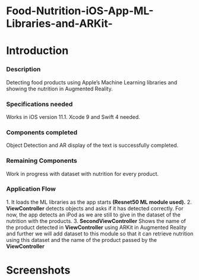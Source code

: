 # Food-Nutrition-iOS-App-ML-Libraries-and-ARKit-
<h1>Introduction</h1>
<h3>Description</h3>
Detecting food products using Apple’s Machine Learning libraries and showing the nutrition in Augmented Reality.



<h3>Specifications needed</h3>
Works in iOS version 11.1.
Xcode 9 and Swift 4 needed.

<h3>Components completed</h3>
Object Detection and AR display of the text is successfully completed.

<h3>Remaining Components</h3>
Work in progress with dataset with nutrition for every product.

<h3>Application Flow</h3>
1. It loads the ML libraries as the app starts <b>(Resnet50 ML module used).</b>
2. <b>ViewController</b> detects objects and asks if it has detected correctly.
   For now, the app detects an iPod as we are still to give in the dataset of the 
   nutrition with the products.
3. <b>SecondViewController</b> Shows the name of the product detected in <b>ViewController</b>
   using ARKit in Augmented Reality and further we will add dataset to this module so that 
   it can retrieve nutrition using this dataset and the name of the product passed by the <b>ViewController</b>
   
   
   <h1>Screenshots</h1>
   
   
